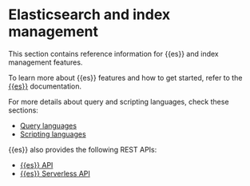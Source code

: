 # Elasticsearch and index management

This section contains reference information for {{es}} and index management features.

To learn more about {{es}} features and how to get started, refer to the [{{es}}](docs-content://solutions/search.md) documentation.

For more details about query and scripting languages, check these sections:
* [Query languages](../query-languages/index.md)
* [Scripting languages](../scripting-languages/index.md)
 
{{es}} also provides the following REST APIs:

* [{{es}} API](https://www.elastic.co/docs/api/doc/elasticsearch)
* [{{es}} Serverless API](https://www.elastic.co/docs/api/doc/elasticsearch-serverless)